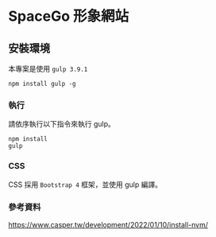 # SpaceGo 形象網站

## 安裝環境

本專案是使用 `gulp 3.9.1`

```
npm install gulp -g
```

### 執行

請依序執行以下指令來執行 gulp。

```
npm install
gulp
```

### CSS

CSS 採用 `Bootstrap 4` 框架，並使用 gulp 編譯。

### 參考資料
https://www.casper.tw/development/2022/01/10/install-nvm/


